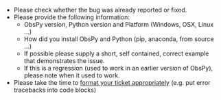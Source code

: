<!--

**GitHub should mainly be used for bug reports and code developments/discussions. For generic questions, please use either the [[obspy-users] mailing list](http://lists.swapbytes.de/mailman/listinfo/obspy-users) (for scientific questions to the general ObsPy community) or our [gitter chat](https://gitter.im/obspy/obspy) (for technical questions and direct contact to the developers).**

Before submitting an Issue, please review the [Issue Guidelines](https://github.com/obspy/obspy/blob/master/CONTRIBUTING.md#submitting-an-issue).

-->

* Please check whether the bug was already reported or fixed.
* Please provide the following information:
  -  ObsPy version, Python version and Platform (Windows, OSX, Linux ...)
  -  How did you install ObsPy and Python (pip, anaconda, from source ...)
  -  If possible please supply a short, self contained, correct example that
     demonstrates the issue.
  -  If this is a regression (used to work in an earlier version of ObsPy),
     please note when it used to work.
* Please take the time to [format your ticket appropriately](https://guides.github.com/features/mastering-markdown/)
  (e.g. put error tracebacks into code blocks)
